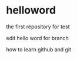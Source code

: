 # helloword
the first repository for test

edit hello word  for branch

how to learn github and git
